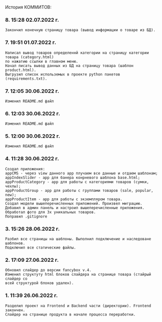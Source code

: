История КОММИТОВ:
### 8\. 15:28 02.07.2022 г.
    Закончил конечную страницу товара (вывод информации о товаре из БД).

### 7\. 19:51 01.07.2022 г.
    Написал вывод товаров определеннй категории на страницу категории товара (category.html)
    по нажатию ссылки в главном меню.
    Начал писать вывод данных из БД на страницу товара (шаблон product.html).
    Выгрузил список использемых в проекте python пакетов (requirements.txt).

### 7\. 12:05 30.06.2022 г.
    Изменил README.md файл

### 6\. 12:03 30.06.2022 г.
    Изменил README.md файл

### 5\. 12:00 30.06.2022 г.
    Изменил README.md файл

### 4\. 11:28 30.06.2022 г.
    Создал приложения:
    appCMS - через view данного app плучаем все данные и отдаем шаблонам;
    appIndexSlider - app для банера конрневого шаблона base.html;
    appProductCategory - app для работы с категориями товаров (сумки, чехлы);
    appProductGroup - app для работы с группами товаров (sale, popular, new);
    appProductItem - app для работы с экземпляром товара.
    Создал модели вышеперечисленных приложений. Произвел миграцию.
    Добавил в админ панель и настроил вышеперечисленные приложения.
    Обработал фото для 3х уникальных товаров.
    Поправил .gitignore

### 3\.  15:26 28.06.2022 г.
    Разбил все страницы на шаблоны. Выполнил подключение и наследоване шаблонов.
    Подключил все статические файлы.

### 2\.  17:09 27.06.2022 г. 
    Обновил слайдер до версии fancybox v.4. 
    Изменил структуту html блоков слайдера на странице товара (стайрый слайдер со 
    всей структурой блоков удален).
    
### 1\.  11:39 26.06.2022 г. 
    Разделил проект на Frontend и Backend части (директории). Frontend закончен. 
    Слайдер на странице продукта в начале процесса переработки. 